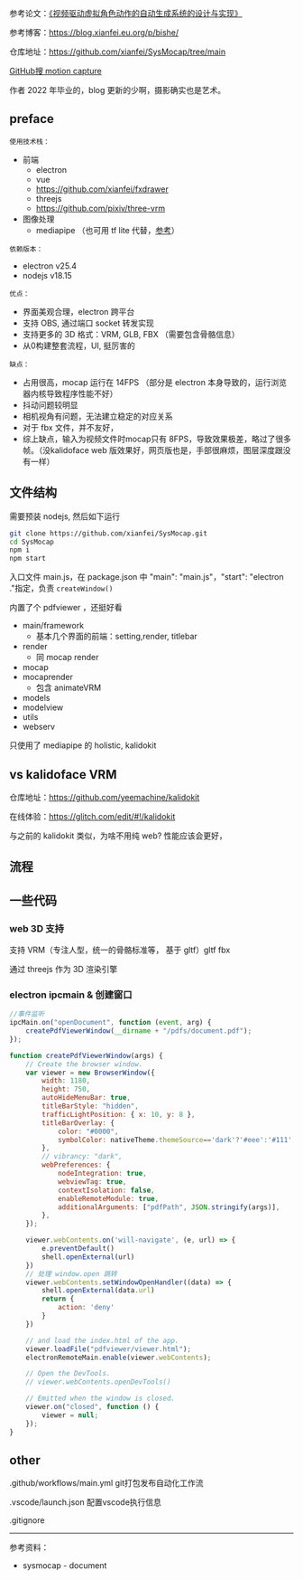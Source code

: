 
参考论文：[《视频驱动虚拟角色动作的自动生成系统的设计与实现》](https://mp.weixin.qq.com/s/TJd6LBbtHHhKAksFwXrERg)

参考博客：https://blog.xianfei.eu.org/p/bishe/

仓库地址：https://github.com/xianfei/SysMocap/tree/main

[GitHub搜 motion capture](https://github.com/search?q=%20motion%20capture&type=repositories)

作者 2022 年毕业的，blog 更新的少啊，摄影确实也是艺术。



## preface

`使用技术栈：`
- 前端
  - electron
  - vue
  - https://github.com/xianfei/fxdrawer
  - threejs
  - https://github.com/pixiv/three-vrm
- 图像处理
  - mediapipe （也可用 tf lite 代替，[参考](https://blog.tensorflow.org/2021/08/3d-pose-detection-with-mediapipe-blazepose-ghum-tfjs.html)）

`依赖版本：`
- electron v25.4
- nodejs v18.15


`优点：`
- 界面美观合理，electron 跨平台
- 支持 OBS, 通过端口 socket 转发实现
- 支持更多的 3D 格式：VRM, GLB, FBX （需要包含骨骼信息）
- 从0构建整套流程，UI, 挺厉害的


`缺点：`
- 占用很高，mocap 运行在 14FPS （部分是 electron 本身导致的，运行浏览器内核导致程序性能不好）
- 抖动问题较明显
- 相机视角有问题，无法建立稳定的对应关系
- 对于 fbx 文件，并不友好，
- 综上缺点，输入为视频文件时mocap只有 8FPS，导致效果极差，略过了很多帧。（没kalidoface web 版效果好，网页版也是，手部很麻烦，图层深度跟没有一样）



## 文件结构

需要预装 nodejs, 然后如下运行

```bash
git clone https://github.com/xianfei/SysMocap.git
cd SysMocap
npm i
npm start
```

入口文件 main.js，在 package.json 中 "main": "main.js"，"start": "electron ."指定，负责 `createWindow()`

内置了个 pdfviewer ，还挺好看


- main/framework 
  - 基本几个界面的前端：setting,render, titlebar
- render
  - 同 mocap render
- mocap
- mocaprender
  - 包含 animateVRM
- models
- modelview
- utils
- webserv




只使用了 mediapipe 的 holistic, kalidokit




## vs kalidoface VRM

仓库地址：https://github.com/yeemachine/kalidokit

在线体验：https://glitch.com/edit/#!/kalidokit

与之前的 kalidokit 类似，为啥不用纯 web? 性能应该会更好，


## 流程






## 一些代码

### web 3D 支持

支持 VRM（专注人型，统一的骨骼标准等， 基于 gltf）gltf fbx 

通过 threejs 作为 3D 渲染引擎


### electron ipcmain & 创建窗口

```js
//事件监听
ipcMain.on("openDocument", function (event, arg) {
    createPdfViewerWindow(__dirname + "/pdfs/document.pdf");
});
```


```js
function createPdfViewerWindow(args) {
    // Create the browser window.
    var viewer = new BrowserWindow({
        width: 1180,
        height: 750,
        autoHideMenuBar: true,
        titleBarStyle: "hidden",
        trafficLightPosition: { x: 10, y: 8 },
        titleBarOverlay: {
            color: "#0000",
            symbolColor: nativeTheme.themeSource=='dark'?'#eee':'#111',
        },
        // vibrancy: "dark",
        webPreferences: {
            nodeIntegration: true,
            webviewTag: true,
            contextIsolation: false,
            enableRemoteModule: true,
            additionalArguments: ["pdfPath", JSON.stringify(args)],
        },
    });

    viewer.webContents.on('will-navigate', (e, url) => {
        e.preventDefault()
        shell.openExternal(url)
    })
    // 处理 window.open 跳转
    viewer.webContents.setWindowOpenHandler((data) => {
        shell.openExternal(data.url)
        return {
            action: 'deny'
        }
    })

    // and load the index.html of the app.
    viewer.loadFile("pdfviewer/viewer.html");
    electronRemoteMain.enable(viewer.webContents);

    // Open the DevTools.
    // viewer.webContents.openDevTools()

    // Emitted when the window is closed.
    viewer.on("closed", function () {
        viewer = null;
    });
}
```

## other

.github/workflows/main.yml git打包发布自动化工作流

.vscode/launch.json 配置vscode执行信息

.gitignore





-----------

参考资料：
- sysmocap - document